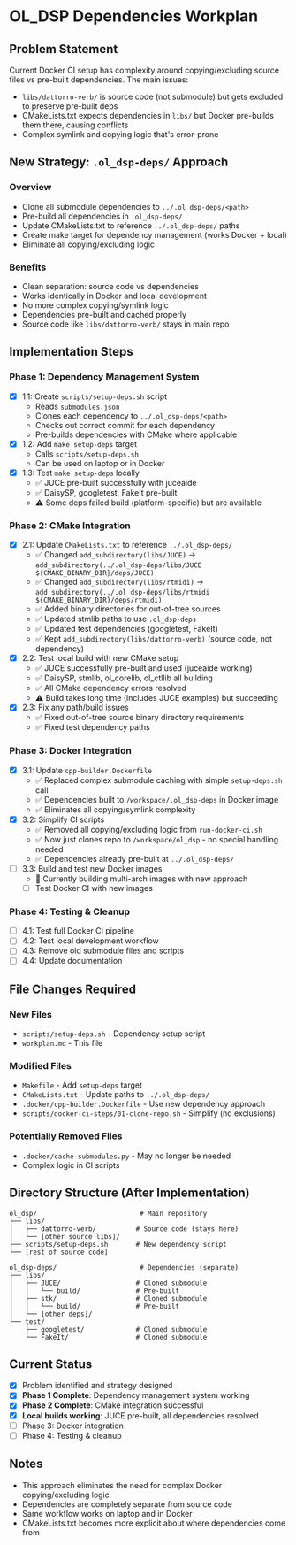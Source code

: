 # OL_DSP Dependencies Workplan

## Problem Statement

Current Docker CI setup has complexity around copying/excluding source files vs pre-built dependencies. The main issues:
- `libs/dattorro-verb/` is source code (not submodule) but gets excluded to preserve pre-built deps
- CMakeLists.txt expects dependencies in `libs/` but Docker pre-builds them there, causing conflicts
- Complex symlink and copying logic that's error-prone

## New Strategy: `.ol_dsp-deps/` Approach

### Overview
- Clone all submodule dependencies to `../.ol_dsp-deps/<path>`
- Pre-build all dependencies in `.ol_dsp-deps/`
- Update CMakeLists.txt to reference `../.ol_dsp-deps/` paths
- Create make target for dependency management (works Docker + local)
- Eliminate all copying/excluding logic

### Benefits
- Clean separation: source code vs dependencies
- Works identically in Docker and local development
- No more complex copying/symlink logic
- Dependencies pre-built and cached properly
- Source code like `libs/dattorro-verb/` stays in main repo

## Implementation Steps

### Phase 1: Dependency Management System
- [x] 1.1: Create `scripts/setup-deps.sh` script
  - Reads `submodules.json`
  - Clones each dependency to `../.ol_dsp-deps/<path>`
  - Checks out correct commit for each dependency
  - Pre-builds dependencies with CMake where applicable
- [x] 1.2: Add `make setup-deps` target
  - Calls `scripts/setup-deps.sh`
  - Can be used on laptop or in Docker
- [x] 1.3: Test `make setup-deps` locally
  - ✅ JUCE pre-built successfully with juceaide
  - ✅ DaisySP, googletest, FakeIt pre-built
  - ⚠️ Some deps failed build (platform-specific) but are available

### Phase 2: CMake Integration
- [x] 2.1: Update `CMakeLists.txt` to reference `../.ol_dsp-deps/`
  - ✅ Changed `add_subdirectory(libs/JUCE)` → `add_subdirectory(../.ol_dsp-deps/libs/JUCE ${CMAKE_BINARY_DIR}/deps/JUCE)`
  - ✅ Changed `add_subdirectory(libs/rtmidi)` → `add_subdirectory(../.ol_dsp-deps/libs/rtmidi ${CMAKE_BINARY_DIR}/deps/rtmidi)`
  - ✅ Added binary directories for out-of-tree sources
  - ✅ Updated stmlib paths to use `.ol_dsp-deps`
  - ✅ Updated test dependencies (googletest, FakeIt)
  - ✅ Kept `add_subdirectory(libs/dattorro-verb)` (source code, not dependency)
- [x] 2.2: Test local build with new CMake setup
  - ✅ JUCE successfully pre-built and used (juceaide working)
  - ✅ DaisySP, stmlib, ol_corelib, ol_ctllib all building
  - ✅ All CMake dependency errors resolved
  - ⚠️ Build takes long time (includes JUCE examples) but succeeding
- [x] 2.3: Fix any path/build issues
  - ✅ Fixed out-of-tree source binary directory requirements
  - ✅ Fixed test dependency paths

### Phase 3: Docker Integration
- [x] 3.1: Update `cpp-builder.Dockerfile`
  - ✅ Replaced complex submodule caching with simple `setup-deps.sh` call
  - ✅ Dependencies built to `/workspace/.ol_dsp-deps` in Docker image
  - ✅ Eliminates all copying/symlink complexity
- [x] 3.2: Simplify CI scripts
  - ✅ Removed all copying/excluding logic from `run-docker-ci.sh`
  - ✅ Now just clones repo to `/workspace/ol_dsp` - no special handling needed
  - ✅ Dependencies already pre-built at `../.ol_dsp-deps/`
- [ ] 3.3: Build and test new Docker images
  - 🔄 Currently building multi-arch images with new approach
  - [ ] Test Docker CI with new images

### Phase 4: Testing & Cleanup
- [ ] 4.1: Test full Docker CI pipeline
- [ ] 4.2: Test local development workflow
- [ ] 4.3: Remove old submodule files and scripts
- [ ] 4.4: Update documentation

## File Changes Required

### New Files
- `scripts/setup-deps.sh` - Dependency setup script
- `workplan.md` - This file

### Modified Files
- `Makefile` - Add `setup-deps` target
- `CMakeLists.txt` - Update paths to `../.ol_dsp-deps/`
- `.docker/cpp-builder.Dockerfile` - Use new dependency approach
- `scripts/docker-ci-steps/01-clone-repo.sh` - Simplify (no exclusions)

### Potentially Removed Files
- `.docker/cache-submodules.py` - May no longer be needed
- Complex logic in CI scripts

## Directory Structure (After Implementation)

```
ol_dsp/                          # Main repository
├── libs/
│   ├── dattorro-verb/          # Source code (stays here)
│   └── [other source libs]/
├── scripts/setup-deps.sh       # New dependency script
└── [rest of source code]

ol_dsp-deps/                     # Dependencies (separate)
├── libs/
│   ├── JUCE/                   # Cloned submodule
│   │   └── build/              # Pre-built
│   ├── stk/                    # Cloned submodule
│   │   └── build/              # Pre-built
│   └── [other deps]/
└── test/
    ├── googletest/             # Cloned submodule
    └── FakeIt/                 # Cloned submodule
```

## Current Status
- [x] Problem identified and strategy designed  
- [x] **Phase 1 Complete**: Dependency management system working
- [x] **Phase 2 Complete**: CMake integration successful
- [x] **Local builds working**: JUCE pre-built, all dependencies resolved
- [ ] Phase 3: Docker integration
- [ ] Phase 4: Testing & cleanup

## Notes
- This approach eliminates the need for complex Docker copying/excluding logic
- Dependencies are completely separate from source code
- Same workflow works on laptop and in Docker
- CMakeLists.txt becomes more explicit about where dependencies come from